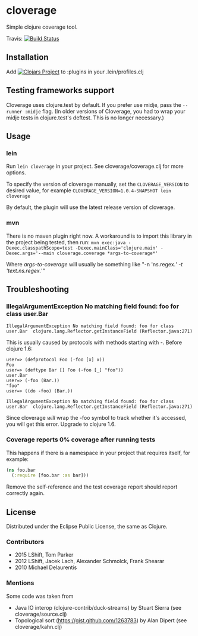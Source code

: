 cloverage
=========

Simple clojure coverage tool.

Travis: [![Build Status](https://secure.travis-ci.org/cloverage/cloverage.png?branch=master)](https://travis-ci.org/cloverage/cloverage)

## Installation

Add [![Clojars Project](http://clojars.org/lein-cloverage/latest-version.svg)](http://clojars.org/lein-cloverage) to :plugins in your .lein/profiles.clj

## Testing frameworks support

Cloverage uses clojure.test by default. If you prefer use midje, pass the `--runner :midje` flag. (In older versions of Cloverage, you had to wrap your midje tests in clojure.test's deftest. This is no longer necessary.)

## Usage

### lein
Run `lein cloverage` in your project. See cloverage/coverage.clj for more
options.

To specify the version of cloverage manually, set the `CLOVERAGE_VERSION`
to desired value, for example `CLOVERAGE_VERSION=1.0.4-SNAPSHOT lein cloverage`

By default, the plugin will use the latest release version of cloverage.

### mvn

There is no maven plugin right now. A workaround is to import this library in the
project being tested, then run:
`mvn exec:java -Dexec.classpathScope=test -Dexec.mainClass='clojure.main' -Dexec.args='--main cloverage.coverage *args-to-coverage*'`

Where *args-to-coverage* will usually be something like "-n 'ns.regex.*' -t 'text.ns.regex.*'"


## Troubleshooting

### IllegalArgumentException No matching field found: foo for class user.Bar

    IllegalArgumentException No matching field found: foo for class user.Bar  clojure.lang.Reflector.getInstanceField (Reflector.java:271)

This is usually caused by protocols with methods starting with -. Before clojure 1.6:
```
user=> (defprotocol Foo (-foo [x] x))
Foo
user=> (deftype Bar [] Foo (-foo [_] "foo"))
user.Bar
user=> (-foo (Bar.))
"foo"
user=> ((do -foo) (Bar.))

IllegalArgumentException No matching field found: foo for class user.Bar  clojure.lang.Reflector.getInstanceField (Reflector.java:271)
```

Since cloverage *will* wrap the -foo symbol to track whether it's accessed, you will get this error. Upgrade to clojure 1.6.

### Coverage reports 0% coverage after running tests

This happens if there is a namespace in your project that requires itself, for example:

```clojure
(ns foo.bar
  (:require [foo.bar :as bar]))
```

Remove the self-reference and the test coverage report should report correctly again.

## License

Distributed under the Eclipse Public License, the same as Clojure.

### Contributors

* 2015 LShift, Tom Parker
* 2012 LShift, Jacek Lach, Alexander Schmolck, Frank Shearar
* 2010 Michael Delaurentis

### Mentions

Some code was taken from
* Java IO interop (clojure-contrib/duck-streams) by Stuart Sierra (see cloverage/source.clj)
* Topological sort (https://gist.github.com/1263783) by Alan Dipert (see cloverage/kahn.clj)

